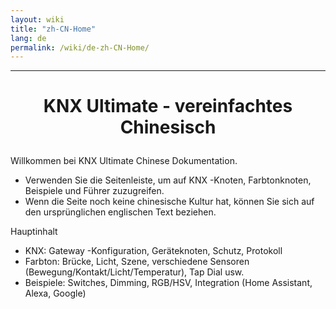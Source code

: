 ```yaml
---
layout: wiki
title: "zh-CN-Home"
lang: de
permalink: /wiki/de-zh-CN-Home/
---
```

---

<H1> <P Align = 'Center'> KNX Ultimate - vereinfachtes Chinesisch </p> </h1>

Willkommen bei KNX Ultimate Chinese Dokumentation.

- Verwenden Sie die Seitenleiste, um auf KNX -Knoten, Farbtonknoten, Beispiele und Führer zuzugreifen.
- Wenn die Seite noch keine chinesische Kultur hat, können Sie sich auf den ursprünglichen englischen Text beziehen.

Hauptinhalt

- KNX: Gateway -Konfiguration, Geräteknoten, Schutz, Protokoll
- Farbton: Brücke, Licht, Szene, verschiedene Sensoren (Bewegung/Kontakt/Licht/Temperatur), Tap Dial usw.
- Beispiele: Switches, Dimming, RGB/HSV, Integration (Home Assistant, Alexa, Google)
